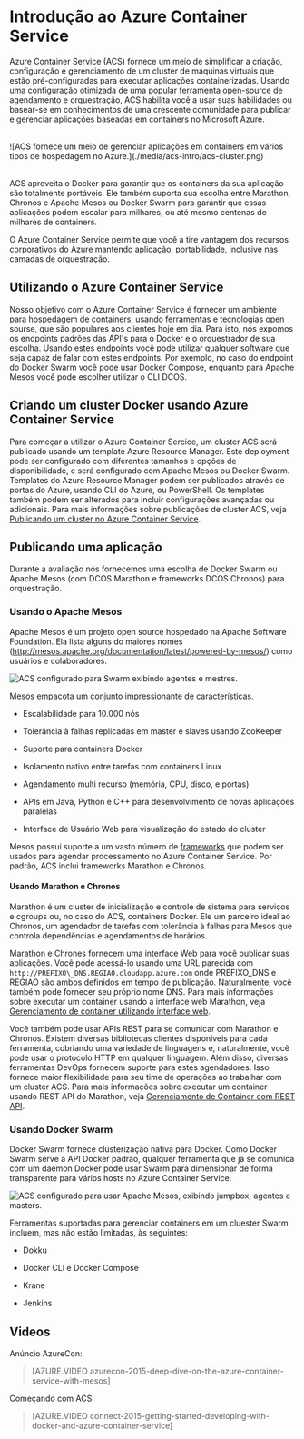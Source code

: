 <properties
   pageTitle="Introdução ao Azure Container Service | Microsoft Azure"
   description="Azure Container Service (ACS) fornece um meio de simplificar a criação, configuração e gerenciamento de um cluster de máquinas virtuais que estão pré-configuradas para executar aplicações conteinerizadas."
   services="container-service"
   documentationCenter=""
   authors="rgardler"
   manager="timlt"
   editor=""
   tags="acs, azure-container-service"
   keywords="Docker, Containers, Micro-services, Mesos, Azure"/>
   
<tags
   ms.service="container-service"
   ms.devlang="na"
   ms.topic="article"
   ms.tgt_pltfrm="na"
   ms.workload="na"
   ms.date="02/16/2016"
   ms.author="rogardle"/>

# Introdução ao Azure Container Service

Azure Container Service (ACS) fornece um meio de simplificar a criação, configuração e gerenciamento de um cluster de máquinas virtuais que estão pré-configuradas para executar aplicações containerizadas. Usando uma configuração otimizada de uma popular ferramenta open-source de agendamento e orquestração, ACS habilita você a usar suas habilidades ou basear-se em conhecimentos de uma crescente comunidade para publicar e gerenciar aplicações baseadas em containers no Microsoft Azure.

<br />
![ACS fornece um meio de gerenciar aplicações em containers em vários tipos de hospedagem no Azure.](./media/acs-intro/acs-cluster.png)
<br /><br />

ACS aproveita o Docker para garantir que os containers da sua aplicação são totalmente portáveis. Ele também suporta sua escolha entre Marathon, Chronos e Apache Mesos ou Docker Swarm para garantir que essas aplicações podem escalar para milhares, ou até mesmo centenas de milhares de containers.

O Azure Container Service permite que você a tire vantagem 
dos recursos corporativos do Azure mantendo aplicação, portabilidade, 
inclusive nas camadas de orquestração.

Utilizando o Azure Container Service
-----------------------------

Nosso objetivo com o Azure Container Service é fornecer um ambiente 
para hospedagem de containers, usando ferramentas e tecnologias 
open sourse, que são populares aos clientes hoje em dia. 
Para isto, nós expomos os endpoints padrões das API's
para o Docker e o orquestrador de sua escolha. 
Usando estes endpoints você pode utilizar qualquer software que seja capaz
de falar com estes endpoints. Por exemplo, no caso do endpoint do Docker 
Swarm você pode usar Docker Compose, enquanto para Apache Mesos você pode
escolher utilizar o CLI DCOS.

Criando um cluster Docker usando Azure Container Service
-------------------------------------------------------

Para começar a utilizar o Azure Container Sercice, um cluster ACS será publicado usando um template Azure Resource Manager. Este deployment pode ser configurado com diferentes tamanhos e opções de disponibilidade, e será configurado com Apache Mesos ou Docker Swarm.
Templates do Azure Resource Manager podem ser publicados através de portas do Azure, usando CLI do Azure, ou PowerShell. Os templates também podem ser alterados para incluir configurações avançadas ou adicionais. Para mais informações sobre publicações de cluster ACS, veja [Publicando um cluster no Azure Container Service](./container-service-deployment.md).

Publicando uma aplicação
------------------------

Durante a avaliação nós fornecemos uma escolha de Docker Swarm ou
Apache Mesos (com DCOS Marathon e frameworks DCOS Chronos) para orquestração. 

### Usando o Apache Mesos

Apache Mesos é um projeto open source hospedado na Apache Software 
Foundation. Ela lista alguns do maiores nomes (http://mesos.apache.org/documentation/latest/powered-by-mesos/) 
como usuários e colaboradores.

![ACS configurado para Swarm exibindo agentes e mestres.](media/acs-intro/acs-mesos.png)

Mesos empacota um conjunto impressionante de características.

-   Escalabilidade para 10.000 nós

-   Tolerância à falhas replicadas em master e slaves usando ZooKeeper

-   Suporte para containers Docker

-   Isolamento nativo entre tarefas com containers Linux

-   Agendamento multi recurso (memória, CPU, disco, e portas)

-   APIs em Java, Python e C++ para desenvolvimento de novas aplicações paralelas

-   Interface de Usuário Web para visualização do estado do cluster

Mesos possui suporte a um vasto número de 
[frameworks](http://mesos.apache.org/documentation/latest/frameworks/)
que podem ser usados para agendar processamento no Azure Container
Service. Por padrão, ACS inclui frameworks Marathon e Chronos.

#### Usando Marathon e Chronos

Marathon é um cluster de inicialização e controle de sistema para
serviços e cgroups ou, no caso do ACS, containers Docker. Ele um parceiro
ideal ao Chronos, um agendador de tarefas com tolerância à falhas para Mesos
que controla dependências e agendamentos de horários.

Marathon e Chrones fornecem uma interface Web para você publicar suas
aplicações. Você pode acessá-lo usando uma URL parecida com
`http://PREFIXO\_DNS.REGIAO.cloudapp.azure.com`
onde PREFIXO\_DNS e REGIAO são ambos definidos em tempo de publicação. 
Naturalmente, você também pode fornecer seu próprio nome DNS. Para mais informações sobre executar um container usando a interface web Marathon, veja [Gerenciamento de container utilizando interface web](./container-service-mesos-marathon-ui.md).

Você também pode usar APIs REST para se comunicar com Marathon e Chronos.
Existem diversas bibliotecas clientes disponíveis para cada ferramenta,
cobriando uma variedade de linguagens e, naturalmente, você pode usar o 
protocolo HTTP em qualquer linguagem. Além disso, diversas ferramentas 
DevOps fornecem suporte para estes agendadores. Isso fornece maior
flexibilidade para seu time de operações ao trabalhar com um cluster ACS.
Para mais informações sobre executar um container usando REST API do Marathon, veja [Gerenciamento de Container com REST API](./container-service-mesos-marathon-rest.md).

### Usando Docker Swarm

Docker Swarm fornece clusterização nativa para Docker. Como Docker Swarm
serve a API Docker padrão, qualquer ferramenta que já se comunica com
um daemon Docker pode usar Swarm para dimensionar de forma transparente para vários hosts
no Azure Container Service.

![ACS configurado para usar Apache Mesos, exibindo jumpbox, agentes e masters.](media/acs-intro/acs-swarm.png)

Ferramentas suportadas para gerenciar containers em um cluester Swarm incluem, mas não estão limitadas, às seguintes:

-   Dokku

-   Docker CLI e Docker Compose

-   Krane

-   Jenkins

Videos
------
Anúncio AzureCon:

> [AZURE.VIDEO azurecon-2015-deep-dive-on-the-azure-container-service-with-mesos]  

Começando com ACS:  

> [AZURE.VIDEO connect-2015-getting-started-developing-with-docker-and-azure-container-service]
